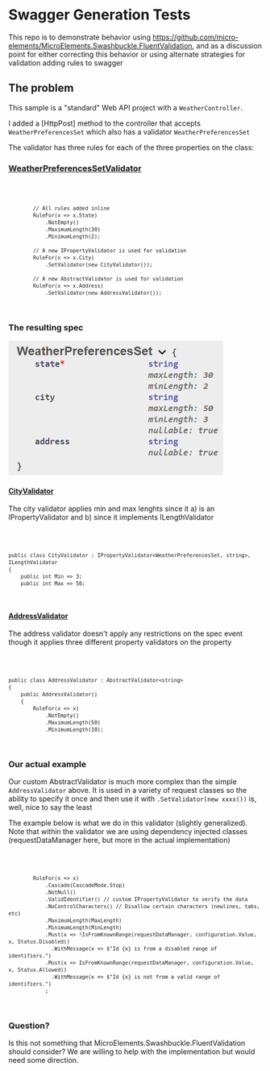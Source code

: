 # Swagger Generation Tests

This repo is to demonstrate behavior using https://github.com/micro-elements/MicroElements.Swashbuckle.FluentValidation, and as a discussion point for either correcting this behavior or using alternate strategies for validation adding rules to swagger

## The problem

This sample is a "standard" Web API project with a <code>WeatherController</code>.

I added a [HttpPost] method to the controller that accepts <code>WeatherPreferencesSet</code> which also has a validator <code>WeatherPreferencesSet</code>

The validator has three rules for each of the three properties on the class:

### [WeatherPreferencesSetValidator](/SwaggerGenTests/Validators/WeatherPreferencesSetValidator.cs)

<code>

            // All rules added inline
            RuleFor(x => x.State)
                .NotEmpty()
                .MaximumLength(30)
                .MinimumLength(2);

            // A new IPropertyValidator is used for validation
            RuleFor(x => x.City)
                .SetValidator(new CityValidator());

            // A new AbstractValidator is used for validation
            RuleFor(x => x.Address)
                .SetValidator(new AddressValidator());

</code>

### The resulting spec
![Swagger spec](Images\SwaggerSpec.png "Swagger spec")

#### [CityValidator](/SwaggerGenTests/Validators/CityValidator.cs)

The city validator applies min and  max lenghts since it a) is an IPropertyValidator and b) since it implements ILengthValidator

<code>

    public class CityValidator : IPropertyValidator<WeatherPreferencesSet, string>, ILengthValidator
    {
        public int Min => 3;
        public int Max => 50;

</code>

#### [AddressValidator](/SwaggerGenTests/Validators/AddressValidator.cs)

The address validator doesn't apply any restrictions on the spec event though it applies three different property validators on the property

<code>

    public class AddressValidator : AbstractValidator<string>
    {
        public AddressValidator()
        {
            RuleFor(x => x)
                .NotEmpty()
                .MaximumLength(50)
                .MinimumLength(10);

</code>

### Our actual example

Our custom AbstractValidator is much more complex than the simple <code>AddressValidator</code> above. It is used in a variety of request classes so the ability to specify it once and then use it with <code>.SetValidator(new xxxx())</code> is, well, nice to say the least 

The example below is what we do in this validator (slightly generalized). Note that within the validator we are using dependency injected classes (requestDataManager here, but more in the actual implementation)

<code>

            RuleFor(x => x)
                .Cascade(CascadeMode.Stop)
                .NotNull()
                .ValidIdentifier() // custom IPropertyValidator to verify the data
                .NoControlCharacters() // Disallow certain characters (newlines, tabs, etc)
                .MaximumLength(MaxLength) 
                .MinimumLength(MinLength)
                .Must(x => !IsFromKnownRange(requestDataManager, configuration.Value, x, Status.Disabled))
                  .WithMessage(x => $"Id {x} is from a disabled range of identifiers.")
                .Must(x => IsFromKnownRange(requestDataManager, configuration.Value, x, Status.Allowed))
                  .WithMessage(x => $"Id {x} is not from a valid range of identifiers.")
                ;

</code>

### Question?

Is this not something that MicroElements.Swashbuckle.FluentValidation should consider? We are willing to help with the implementation but would need some direction.
